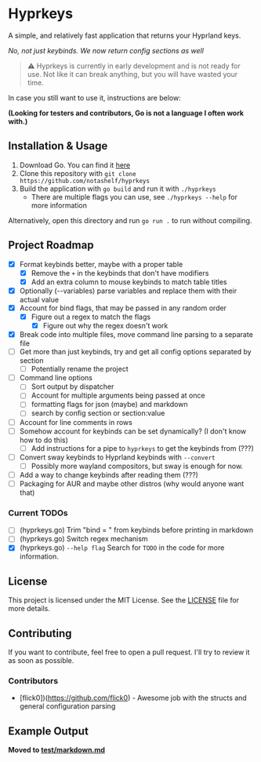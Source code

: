 # Hyprkeys

A simple, and relatively fast application that returns your Hyprland keys.

*No, not just keybinds. We now return config sections as well*

> ⚠️ Hyprkeys is currently in early development and is not ready for use. Not like it can
break anything, but you will have wasted your time.

In case you still want to use it, instructions are below:

**(Looking for testers and contributors, Go is not a language I often work with.)**

## Installation & Usage

1. Download Go. You can find it [here](https://golang.org/dl/)
2. Clone this repository with `git clone https://github.com/notashelf/hyprkeys`
3. Build the application with `go build` and run it with `./hyprkeys`
   - There are multiple flags you can use, see `./hyprkeys --help` for more information

Alternatively, open this directory and run `go run .` to run without compiling.

## Project Roadmap

- [x] Format keybinds better, maybe with a proper table
  - [x]  Remove the `+` in the keybinds that don't have modifiers
  - [x]  Add an extra column to mouse keybinds to match table titles
- [x] Optionally (--variables) parse variables and replace them with their actual value
- [x] Account for bind flags, that may be passed in any random order
  - [x] Figure out a regex to match the flags
    - [x] Figure out why the regex doesn't work
- [x] Break code into multiple files, move command line parsing to a separate file
- [ ] Get more than just keybinds, try and get all config options separated by section
  - [ ] Potentially rename the project
- [ ] Command line options
  - [ ] Sort output by dispatcher
  - [ ] Account for multiple arguments being passed at once
  - [ ] formatting flags for json (maybe) and markdown
  - [ ] search by config section or section:value
- [ ] Account for line comments in rows
- [ ] Somehow account for keybinds can be set dynamically? (I don't know how to do this)
  - [ ] Add instructions for a pipe to `hyprkeys` to get the keybinds from (???)
- [ ] Convert sway keybinds to Hyprland keybinds with `--convert`
  - [ ] Possibly more wayland compositors, but sway is enough for now.
- [ ] Add a way to change keybinds after reading them (???)
- [ ] Packaging for AUR and maybe other distros (why would anyone want that)

### Current TODOs

- [ ] (hyprkeys.go) Trim "bind = " from keybinds before printing in markdown
- [ ] (hyprkeys.go) Switch regex mechanism
- [x] (hyprkeys.go) `--help flag`
Search for `TODO` in the code for more information.

## License

This project is licensed under the MIT License. See the [LICENSE](LICENSE) file for more details.

## Contributing

If you want to contribute, feel free to open a pull request. I'll try to review it as soon as possible.

### Contributors

- [flick0])(https://github.com/flick0) - Awesome job with the structs and general configuration parsing

## Example Output
**Moved to [test/markdown.md](test/markdown.md)**
